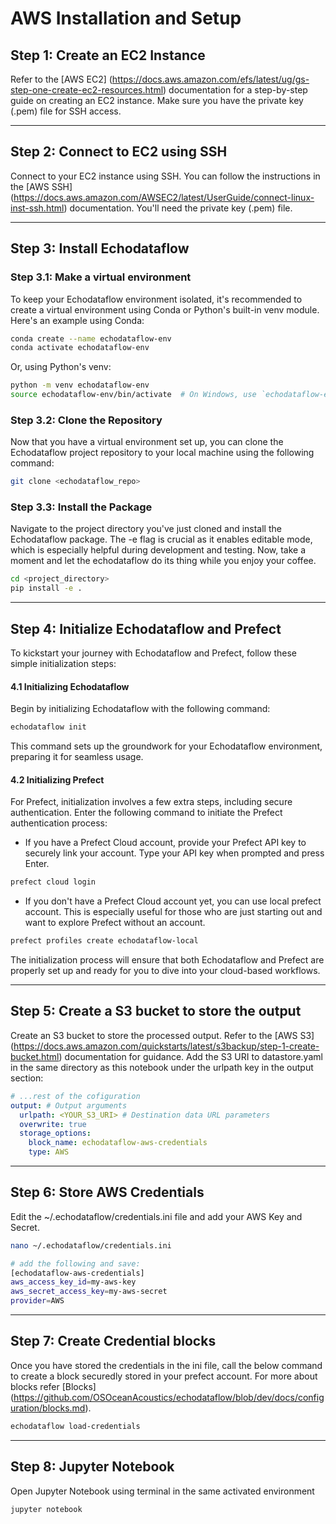 # AWS Installation and Setup

## Step 1: Create an EC2 Instance
Refer to the [AWS EC2] (https://docs.aws.amazon.com/efs/latest/ug/gs-step-one-create-ec2-resources.html) documentation for a step-by-step guide on creating an EC2 instance. Make sure you have the private key (.pem) file for SSH access.

---

## Step 2: Connect to EC2 using SSH
Connect to your EC2 instance using SSH. You can follow the instructions in the [AWS SSH] (https://docs.aws.amazon.com/AWSEC2/latest/UserGuide/connect-linux-inst-ssh.html) documentation. You'll need the private key (.pem) file.

---

## Step 3: Install Echodataflow

### Step 3.1: Make a virtual environment

To keep your Echodataflow environment isolated, it's recommended to create a virtual environment using Conda or Python's built-in venv module. Here's an example using Conda:

```bash
conda create --name echodataflow-env
conda activate echodataflow-env
```

Or, using Python's venv:

```bash
python -m venv echodataflow-env
source echodataflow-env/bin/activate  # On Windows, use `echodataflow-env\Scripts\activate`
```
### Step 3.2: Clone the Repository
Now that you have a virtual environment set up, you can clone the Echodataflow project repository to your local machine using the following command:

```bash
git clone <echodataflow_repo>
```

### Step 3.3: Install the Package
Navigate to the project directory you've just cloned and install the Echodataflow package. The -e flag is crucial as it enables editable mode, which is especially helpful during development and testing. Now, take a moment and let the echodataflow do its thing while you enjoy your coffee.

```bash
cd <project_directory>
pip install -e .
```

---

## Step 4: Initialize Echodataflow and Prefect

To kickstart your journey with Echodataflow and Prefect, follow these simple initialization steps:

#### 4.1 Initializing Echodataflow
Begin by initializing Echodataflow with the following command:

```bash
echodataflow init
```

This command sets up the groundwork for your Echodataflow environment, preparing it for seamless usage.

#### 4.2 Initializing Prefect
For Prefect, initialization involves a few extra steps, including secure authentication. Enter the following command to initiate the Prefect authentication process:

- If you have a Prefect Cloud account, provide your Prefect API key to securely link your account. Type your API key when prompted and press Enter.

```bash
prefect cloud login
```

- If you don't have a Prefect Cloud account yet, you can use local prefect account. This is especially useful for those who are just starting out and want to explore Prefect without an account.

```bash
prefect profiles create echodataflow-local
```


The initialization process will ensure that both Echodataflow and Prefect are properly set up and ready for you to dive into your cloud-based workflows.

---

## Step 5: Create a S3 bucket to store the output

Create an S3 bucket to store the processed output. Refer to the [AWS S3] (https://docs.aws.amazon.com/quickstarts/latest/s3backup/step-1-create-bucket.html) documentation for guidance. Add the S3 URI to datastore.yaml in the same directory as this notebook under the urlpath key in the output section:

```yaml
# ...rest of the cofiguration
output: # Output arguments
  urlpath: <YOUR_S3_URI> # Destination data URL parameters
  overwrite: true 
  storage_options: 
    block_name: echodataflow-aws-credentials
    type: AWS
```

---

## Step 6: Store AWS Credentials

Edit the ~/.echodataflow/credentials.ini file and add your AWS Key and Secret.

```bash
nano ~/.echodataflow/credentials.ini

# add the following and save:
[echodataflow-aws-credentials]
aws_access_key_id=my-aws-key
aws_secret_access_key=my-aws-secret
provider=AWS
```

---

## Step 7: Create Credential blocks

Once you have stored the credentials in the ini file, call the below command to create a block securedly stored in your prefect account. For more about blocks refer [Blocks] (https://github.com/OSOceanAcoustics/echodataflow/blob/dev/docs/configuration/blocks.md). 

```bash
echodataflow load-credentials
```

---

## Step 8: Jupyter Notebook
Open Jupyter Notebook using terminal in the same activated environment 

```bash
jupyter notebook
```
